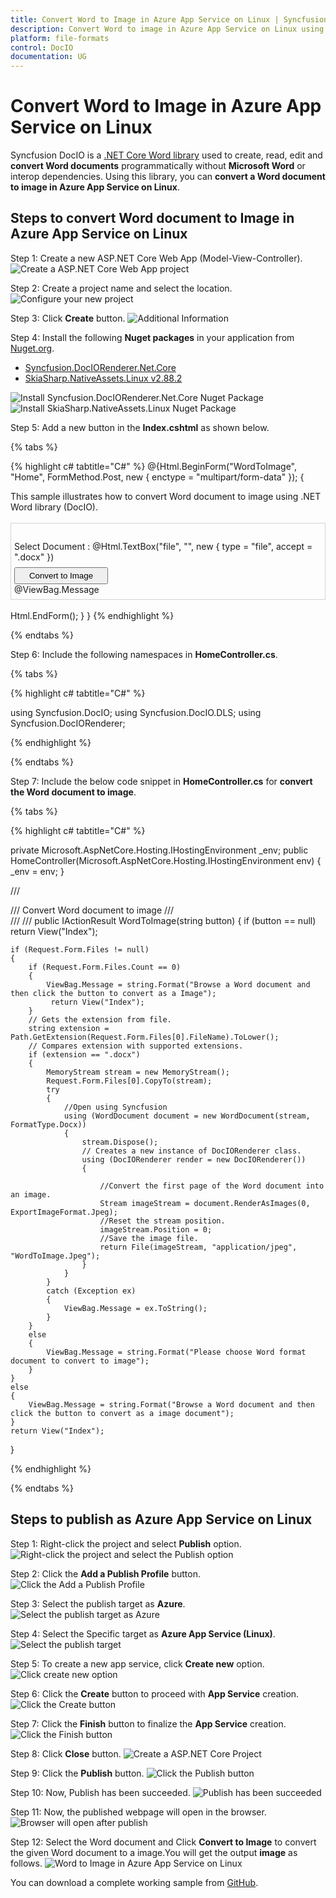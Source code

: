 ```yaml
---
title: Convert Word to Image in Azure App Service on Linux | Syncfusion
description: Convert Word to image in Azure App Service on Linux using .NET Core Word (DocIO) library without Microsoft Word or interop dependencies.
platform: file-formats
control: DocIO
documentation: UG
---
```


# Convert Word to Image in Azure App Service on Linux

Syncfusion DocIO is a [.NET Core Word library](https://www.syncfusion.com/document-processing/word-framework/net/word-library) used to create, read, edit and **convert Word documents** programmatically without **Microsoft Word** or interop dependencies. Using this library, you can **convert a Word document to image in Azure App Service on Linux**.

## Steps to convert Word document to Image in Azure App Service on Linux

Step 1: Create a new ASP.NET Core Web App (Model-View-Controller).
![Create a ASP.NET Core Web App project](Azure_Images/App_Service_Linux/Create-Project-WordtoPDF.png)

Step 2: Create a project name and select the location.
![Configure your new project](Azure_Images/App_Service_Linux/Configure_Project_WordtoImage.png)

Step 3: Click **Create** button.
![Additional Information](Azure_Images/App_Service_Linux/Additional_Information_WordtoPDF.png)

Step 4: Install the following **Nuget packages** in your application from [Nuget.org](https://www.nuget.org/).

* [Syncfusion.DocIORenderer.Net.Core](https://www.nuget.org/packages/Syncfusion.DocIORenderer.Net.Core) 
* [SkiaSharp.NativeAssets.Linux v2.88.2](https://www.nuget.org/packages/SkiaSharp.NativeAssets.Linux/2.88.2)

 ![Install Syncfusion.DocIORenderer.Net.Core Nuget Package](Azure_Images/App_Service_Linux/Syncfusion_Nuget_Package_WordtoPDF.png)
 ![Install SkiaSharp.NativeAssets.Linux Nuget Package](Azure_Images/App_Service_Linux/SkiaSharp_Nuget-Package_WordtoPDF.png)

Step 5: Add a new button in the **Index.cshtml** as shown below.

{% tabs %}

{% highlight c# tabtitle="C#" %}
@{Html.BeginForm("WordToImage", "Home", FormMethod.Post, new { enctype = "multipart/form-data" });
{
    <div class="Common">
        <div class="tablediv">
            <div class="rowdiv">
                This sample illustrates how to convert Word document to image using .NET Word library (DocIO).
            </div>
            &nbsp;
            <div class="rowdiv" style="border-width: 0.5px;border-style:solid; border-color: lightgray; padding: 1px 5px 7px 5px">             
                <div class="rowdiv" style="margin-top: 10px">
                    <div class="celldiv">
                        Select Document :
                        @Html.TextBox("file", "", new { type = "file", accept = ".docx" }) <br />
                    </div>
                    <div class="rowdiv" style="margin-top: 8px">
                    <input class="buttonStyle" type="submit" value="Convert to Image" name="button" style="width:150px;height:27px" />
                    <br />
                    <div class="text-danger">
                        @ViewBag.Message
                    </div>
                </div>
            </div>
        </div>
        <br />
      </div>
    </div>
    Html.EndForm();
    }
}
{% endhighlight %}

{% endtabs %}

Step 6: Include the following namespaces in **HomeController.cs**.

{% tabs %}

{% highlight c# tabtitle="C#" %}

using Syncfusion.DocIO;
using Syncfusion.DocIO.DLS;
using Syncfusion.DocIORenderer;

{% endhighlight %}

{% endtabs %}

Step 7: Include the below code snippet in **HomeController.cs** for **convert the Word document to image**. 

{% tabs %}

{% highlight c# tabtitle="C#" %}

private Microsoft.AspNetCore.Hosting.IHostingEnvironment _env;
public HomeController(Microsoft.AspNetCore.Hosting.IHostingEnvironment env)
{
    _env = env;
}

/// <summary>
/// Convert Word document to image
/// </summary>
/// <param name="button"></param>
/// <returns></returns>
public IActionResult WordToImage(string button)
{
    if (button == null)
        return View("Index");

    if (Request.Form.Files != null)
    {
        if (Request.Form.Files.Count == 0)
        {
            ViewBag.Message = string.Format("Browse a Word document and then click the button to convert as a Image");
             return View("Index");
        }
        // Gets the extension from file.
        string extension = Path.GetExtension(Request.Form.Files[0].FileName).ToLower();
        // Compares extension with supported extensions.
        if (extension == ".docx")
        {
            MemoryStream stream = new MemoryStream();
            Request.Form.Files[0].CopyTo(stream);
            try
            {
                //Open using Syncfusion
                using (WordDocument document = new WordDocument(stream, FormatType.Docx))
                {
                    stream.Dispose();
                    // Creates a new instance of DocIORenderer class.
                    using (DocIORenderer render = new DocIORenderer())
                    {

                        //Convert the first page of the Word document into an image.
                        Stream imageStream = document.RenderAsImages(0, ExportImageFormat.Jpeg);
                        //Reset the stream position.
                        imageStream.Position = 0;
                        //Save the image file.
                        return File(imageStream, "application/jpeg", "WordToImage.Jpeg");
                    }
                }
            }
            catch (Exception ex)
            {
                ViewBag.Message = ex.ToString();
            }
        }
        else
        {
            ViewBag.Message = string.Format("Please choose Word format document to convert to image");
        }
    }
    else
    {
        ViewBag.Message = string.Format("Browse a Word document and then click the button to convert as a image document");
    }
    return View("Index");
}

{% endhighlight %}

{% endtabs %}

## Steps to publish as Azure App Service on Linux

Step 1: Right-click the project and select **Publish** option.
![Right-click the project and select the Publish option](Azure_Images/App_Service_Linux/Publish_WordtoImage.png)

Step 2: Click the **Add a Publish Profile** button.
![Click the Add a Publish Profile](Azure_Images/App_Service_Linux/Publish_Profile_WordtoPDF.png)

Step 3: Select the publish target as **Azure**.
![Select the publish target as Azure](Azure_Images/App_Service_Linux/Publish_Target_WordtoPDF.png)

Step 4: Select the Specific target as **Azure App Service (Linux)**.
![Select the publish target](Azure_Images/App_Service_Linux/Specific_Target_WordtoPDF.png)

Step 5: To create a new app service, click **Create new** option.
![Click create new option](Azure_Images/App_Service_Linux/Create_New_App_Service_WordtoPDF.png)

Step 6: Click the **Create** button to proceed with **App Service** creation.
![Click the Create button](Azure_Images/App_Service_Linux/Hosting_Plan_WordtoImage.png)

Step 7: Click the **Finish** button to finalize the **App Service** creation.
![Click the Finish button](Azure_Images/App_Service_Linux/App_Service_WordtoImage.png)

Step 8: Click **Close** button.
![Create a ASP.NET Core Project](Azure_Images/App_Service_Linux/Publish_Finish_WordtoImage.png)

Step 9: Click the **Publish** button.
![Click the Publish button](Azure_Images/App_Service_Linux/Before_Publish_WordtoImage.png)

Step 10: Now, Publish has been succeeded.
![Publish has been succeeded](Azure_Images/App_Service_Linux/After_Publish_WordtoImage.png)

Step 11: Now, the published webpage will open in the browser. 
![Browser will open after publish](Azure_Images/App_Service_Linux/Browser_WordtoImage.png)

Step 12: Select the Word document and Click **Convert to Image** to convert the given Word document to a image.You will get the output **image** as follows.
![Word to Image in Azure App Service on Linux](Azure_Images/App_Service_Linux/Output-WordtoImage.png)

You can download a complete working sample from [GitHub](https://github.com/SyncfusionExamples/DocIO-Examples/tree/main/Word-to-Image-conversion/Convert-Word-to-image/Azure/Azure_App_Service).
